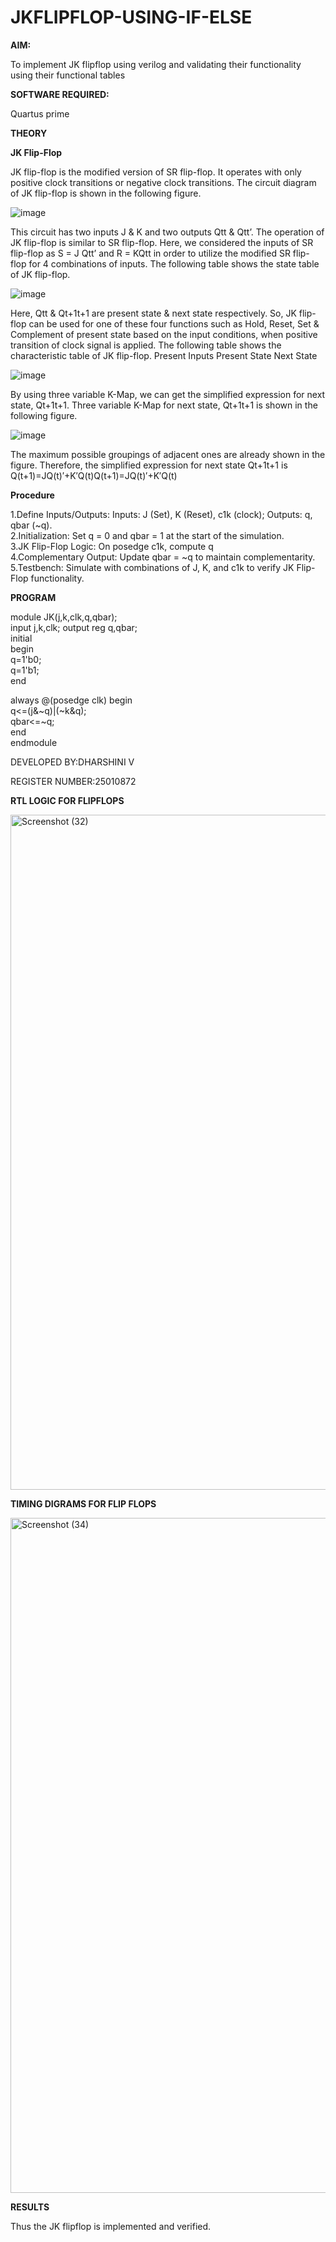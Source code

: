 # JKFLIPFLOP-USING-IF-ELSE

**AIM:** 

To implement  JK flipflop using verilog and validating their functionality using their functional tables

**SOFTWARE REQUIRED:**

Quartus prime

**THEORY**

**JK Flip-Flop**

JK flip-flop is the modified version of SR flip-flop. It operates with only positive clock transitions or negative clock transitions. The circuit diagram of JK flip-flop is shown in the following figure.

![image](https://github.com/naavaneetha/JKFLIPFLOP-USING-IF-ELSE/assets/154305477/a649c30b-232b-4558-b188-fd6c09845180)


This circuit has two inputs J & K and two outputs Qtt & Qtt’. The operation of JK flip-flop is similar to SR flip-flop. Here, we considered the inputs of SR flip-flop as S = J Qtt’ and R = KQtt in order to utilize the modified SR flip-flop for 4 combinations of inputs. The following table shows the state table of JK flip-flop.

![image](https://github.com/naavaneetha/JKFLIPFLOP-USING-IF-ELSE/assets/154305477/c4360742-e8a8-4937-b089-c46c0433f9a3)

 
Here, Qtt & Qt+1t+1 are present state & next state respectively. So, JK flip-flop can be used for one of these four functions such as Hold, Reset, Set & Complement of present state based on the input conditions, when positive transition of clock signal is applied. The following table shows the characteristic table of JK flip-flop. Present Inputs Present State Next State
 
![image](https://github.com/naavaneetha/JKFLIPFLOP-USING-IF-ELSE/assets/154305477/6c275261-a6d5-4c37-a3a7-1e88ca11c4cd)

By using three variable K-Map, we can get the simplified expression for next state, Qt+1t+1. Three variable K-Map for next state, Qt+1t+1 is shown in the following figure.
 
![image](https://github.com/naavaneetha/JKFLIPFLOP-USING-IF-ELSE/assets/154305477/5174f41b-0ce0-4329-a372-6d1943ea6673)

The maximum possible groupings of adjacent ones are already shown in the figure. Therefore, the simplified expression for next state Qt+1t+1 is Q(t+1)=JQ(t)′+K′Q(t)Q(t+1)=JQ(t)′+K′Q(t)

**Procedure**

1.Define Inputs/Outputs: Inputs: J (Set), K (Reset), c1k (clock); Outputs: q, qbar (~q).      
2.Initialization: Set q = 0 and qbar = 1 at the start of the simulation.   
3.JK Flip-Flop Logic: On posedge c1k, compute q        
4.Complementary Output: Update qbar = ~q to maintain complementarity.           
5.Testbench: Simulate with combinations of J, K, and c1k to verify JK Flip-Flop functionality.            

**PROGRAM**

module JK(j,k,clk,q,qbar);  
input j,k,clk; 
output reg q,qbar;  
initial   
begin  
q=1'b0;  
q=1'b1;  
end   
  
always @(posedge clk) 
begin   
q<=(j&~q)|(~k&q);   
qbar<=~q;  
end  
endmodule   

DEVELOPED BY:DHARSHINI V

REGISTER NUMBER:25010872

**RTL LOGIC FOR FLIPFLOPS**

<img width="1920" height="1080" alt="Screenshot (32)" src="https://github.com/user-attachments/assets/c42472ca-f2c8-4c9f-889c-2d84595848a8" />

**TIMING DIGRAMS FOR FLIP FLOPS**

<img width="1920" height="1080" alt="Screenshot (34)" src="https://github.com/user-attachments/assets/51be8455-8d54-42e9-8bab-54cf836c298d" />

**RESULTS**

Thus the JK flipflop is implemented and verified.
